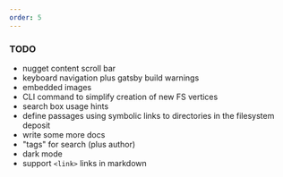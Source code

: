 ```yaml
---
order: 5
---
```


### TODO

* nugget content scroll bar
* keyboard navigation plus gatsby build warnings
* embedded images
* CLI command to simplify creation of new FS vertices
* search box usage hints
* define passages using symbolic links to directories in the filesystem deposit
* write some more docs
* "tags" for search (plus author)
* dark mode
* support `<link>` links in markdown
